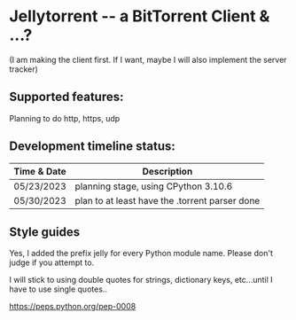 # Jellytorrent -- a BitTorrent Client & ...?

(I am making the client first. If I want, maybe I will also implement the server tracker)

## Supported features:
Planning to do http, https, udp 


## Development timeline status:<br>
| Time & Date | Description |
| --- | --- |
| 05/23/2023 | planning stage, using CPython 3.10.6 |
| 05/30/2023 | plan to at least have the .torrent parser done |


## Style guides
Yes, I added the prefix jelly for every Python module name. Please don't judge if you attempt to.<br> 

I will stick to using double quotes for strings, dictionary keys, etc...until I have to use single quotes..<br>

https://peps.python.org/pep-0008

